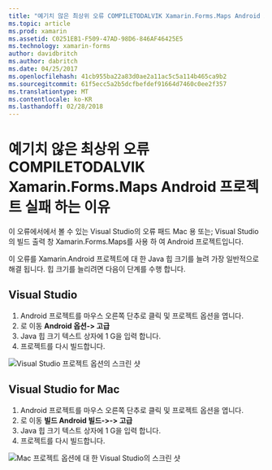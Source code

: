 ```yaml
---
title: "예기치 않은 최상위 오류 COMPILETODALVIK Xamarin.Forms.Maps Android 프로젝트 실패 하는 이유"
ms.topic: article
ms.prod: xamarin
ms.assetid: C0251EB1-F509-47AD-98D6-846AF46425E5
ms.technology: xamarin-forms
author: davidbritch
ms.author: dabritch
ms.date: 04/25/2017
ms.openlocfilehash: 41cb955ba22a83d0ae2a11ac5c5a114b465ca9b2
ms.sourcegitcommit: 61f5ecc5a2b5dcfbefdef91664d7460c0ee2f357
ms.translationtype: MT
ms.contentlocale: ko-KR
ms.lasthandoff: 02/28/2018
---
```

# <a name="why-does-my-xamarinformsmaps-android-project-fail-with-compiletodalvik-unexpected-top-level-error"></a>예기치 않은 최상위 오류 COMPILETODALVIK Xamarin.Forms.Maps Android 프로젝트 실패 하는 이유

이 오류에서에서 볼 수 있는 Visual Studio의 오류 패드 Mac 용 또는; Visual Studio의 빌드 출력 창 Xamarin.Forms.Maps를 사용 하 여 Android 프로젝트입니다.

이 오류를 Xamarin.Android 프로젝트에 대 한 Java 힙 크기를 늘려 가장 일반적으로 해결 됩니다. 힙 크기를 늘리려면 다음이 단계를 수행 합니다.

## <a name="visual-studio"></a>Visual Studio

1. Android 프로젝트를 마우스 오른쪽 단추로 클릭 및 프로젝트 옵션을 엽니다.
2. 로 이동 **Android 옵션-> 고급**
3. Java 힙 크기 텍스트 상자에 1 G을 입력 합니다.
4. 프로젝트를 다시 빌드합니다.

![Visual Studio 프로젝트 옵션의 스크린 샷](maps-compiletodalvik-error-images/vsjavaheap.png "Android 빌드 Visual Studio에서 옵션")

## <a name="visual-studio-for-mac"></a>Visual Studio for Mac

1.  Android 프로젝트를 마우스 오른쪽 단추로 클릭 및 프로젝트 옵션을 엽니다.
2.  로 이동 **빌드 Android 빌드->-> 고급**
3.  Java 힙 크기 텍스트 상자에 1 G을 입력 합니다.
4.  프로젝트를 다시 빌드합니다.  

![Mac 프로젝트 옵션에 대 한 Visual Studio의 스크린 샷](maps-compiletodalvik-error-images/xsjavaheap.png "Android 빌드 Mac 용 Visual Studio에서 옵션")

